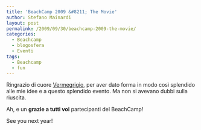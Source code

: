 ```yaml
---
title: 'BeachCamp 2009 &#8211; The Movie'
author: Stefano Mainardi
layout: post
permalink: /2009/09/30/beachcamp-2009-the-movie/
categories:
  - Beachcamp
  - blogosfera
  - Eventi
tags:
  - Beachcamp
  - fun
---
```

Ringrazio di cuore [Vermegrigio][1], per aver dato forma in modo così splendido alle mie idee e a questo splendido evento. Ma non si avevano dubbi sulla riuscita.

Ah, e un **grazie a tutti voi** partecipanti del BeachCamp!

See you next year!

 [1]: http://www.behance.net/zoidundmorgu3